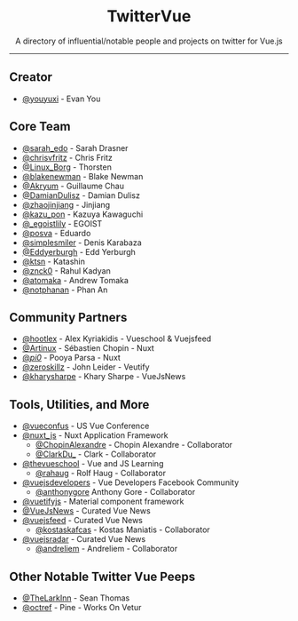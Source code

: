 <h1 align="center"> TwitterVue </h1>
<p align="center">A directory of influential/notable people and projects on twitter for Vue.js</p>

<hr>

## Creator

- [@youyuxi](https://twitter.com/youyuxi) - Evan You

## Core Team

- [@sarah_edo](https://twitter.com/sarah_edo) - Sarah Drasner
- [@chrisvfritz](https://twitter.com/chrisvfritz) - Chris Fritz
- [@Linux_Borg](https://twitter.com/Linus_Borg) - Thorsten
- [@blakenewman](https://twitter.com/blakenewman) - Blake Newman
- [@Akryum](https://twitter.com/Akryum) - Guillaume Chau 
- [@DamianDulisz](https://twitter.com/DamianDulisz) - Damian Dulisz
- [@zhaojinjiang](https://twitter.com/zhaojinjiang) - Jinjiang
- [@kazu_pon](https://twitter.com/kazu_pon) - Kazuya Kawaguchi
- [@_egoistlily](https://twitter.com/_egoistlily) - EGOIST
- [@posva](https://twitter.com/posva) - Eduardo
- [@simplesmiler](https://twitter.com/simplesmiler) - Denis Karabaza
- [@Eddyerburgh](https://twitter.com/EddYerburgh) - Edd Yerburgh
- [@ktsn](https://twitter.com/ktsn) - Katashin
- [@znck0](https://twitter.com/znck0) - Rahul Kadyan
- [@atomaka](https://twitter.com/atomaka) - Andrew Tomaka
- [@notphanan](https://twitter.com/notphanan) - Phan An

## Community Partners

- [@hootlex](https://twitter.com/hootlex) - Alex Kyriakidis - Vueschool & Vuejsfeed
- [@Artinux](https://twitter.com/Atinux) - Sébastien Chopin - Nuxt
- [@_pi0_](https://twitter.com/_pi0_) - Pooya Parsa - Nuxt
- [@zeroskillz](https://twitter.com/zeroskillz) - John Leider - Veutify
- [@kharysharpe](https://twitter.com/kharysharpe) - Khary Sharpe - VueJsNews



## Tools, Utilities, and More

- [@vueconfus](https://twitter.com/vueconfus) - US Vue Conference
- [@nuxt_js](https://twitter.com/nuxt_js) - Nuxt Application Framework
  - [@ChopinAlexandre](https://twitter.com/ChopinAlexandre) - Chopin Alexandre - Collaborator
  - [@ClarkDu_](https://twitter.com/ClarkDu_) - Clark - Collaborator
- [@thevueschool](https://twitter.com/thevueschool) - Vue and JS Learning
  - [@rahaug](https://twitter.com/rahaug) - Rolf Haug - Collaborator
- [@vuejsdevelopers](https://twitter.com/vuejsdevelopers) - Vue Developers Facebook Community
  - [@anthonygore](https://twitter.com/anthonygore) Anthony Gore - Collaborator
- [@vuetifyjs](https://twitter.com/vuetifyjs) - Material component framework
- [@VueJsNews](https://twitter.com/VueJsNews) - Curated Vue News
- [@vuejsfeed](https://twitter.com/vuejsfeed) - Curated Vue News
  - [@kostaskafcas](https://twitter.com/kostaskafcas) - Kostas Maniatis - Collaborator
- [@vuejsradar](https://twitter.com/vuejsradar) - Curated Vue News
  - [@andreliem](https://twitter.com/andreliem) - Andreliem - Collaborator

## Other Notable Twitter Vue Peeps

- [@TheLarkInn](https://twitter.com/TheLarkInn) - Sean Thomas
- [@octref](https://twitter.com/octref) - Pine - Works On Vetur
